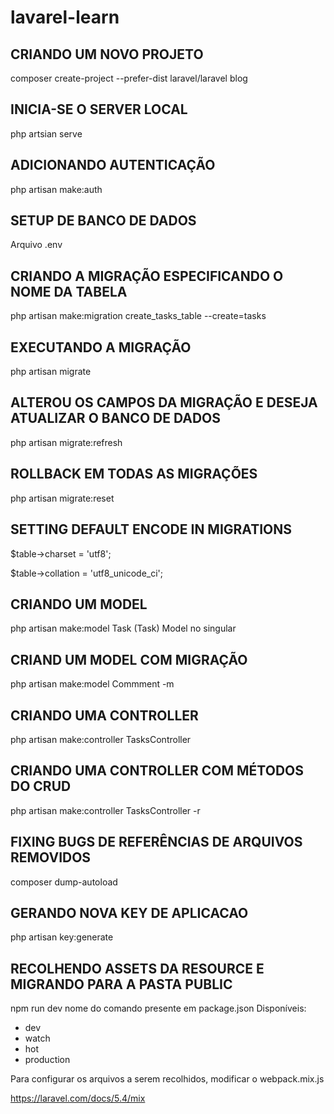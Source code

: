 # lavarel-learn

## CRIANDO UM NOVO PROJETO ##
composer create-project --prefer-dist laravel/laravel blog

## INICIA-SE O SERVER LOCAL ##
php artsian serve

## ADICIONANDO AUTENTICAÇÃO ##
php artisan make:auth

## SETUP DE BANCO DE DADOS ##
Arquivo .env

## CRIANDO A MIGRAÇÃO ESPECIFICANDO O NOME DA TABELA ##
php artisan make:migration create_tasks_table --create=tasks

## EXECUTANDO A MIGRAÇÃO ##
php artisan migrate

## ALTEROU OS CAMPOS DA MIGRAÇÃO E DESEJA ATUALIZAR O BANCO DE DADOS ##
php artisan migrate:refresh

## ROLLBACK EM TODAS AS MIGRAÇÕES ##
php artisan migrate:reset

## SETTING DEFAULT ENCODE IN MIGRATIONS ##
$table->charset = 'utf8';

$table->collation = 'utf8_unicode_ci';

## CRIANDO UM MODEL ##
php artisan make:model Task
(Task) Model no singular

## CRIAND UM MODEL COM MIGRAÇÃO ##
php artisan make:model Commment -m

## CRIANDO UMA CONTROLLER ##
php artisan make:controller TasksController

## CRIANDO UMA CONTROLLER COM MÉTODOS DO CRUD ##
php artisan make:controller TasksController -r

## FIXING BUGS DE REFERÊNCIAS DE ARQUIVOS REMOVIDOS ##
composer dump-autoload

## GERANDO NOVA KEY DE APLICACAO ##
php artisan key:generate

## RECOLHENDO ASSETS DA RESOURCE E MIGRANDO PARA A PASTA PUBLIC ##
npm run dev
<dev> nome do comando presente em package.json
Disponíveis:
 - dev
 - watch
 - hot
 - production

Para configurar os arquivos a serem recolhidos, modificar o webpack.mix.js

https://laravel.com/docs/5.4/mix
